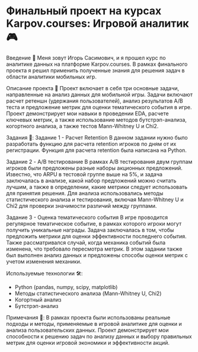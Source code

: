 # Финальный проект на курсах Karpov.courses: Игровой аналитик 🎮

Введение 👋
Меня зовут Игорь Сасимович, и я прошел курс по аналитике данных на платформе Karpov.courses. В рамках финального проекта я решил применить полученные знания для решения задач в области аналитики мобильных игр.

Описание проекта 📑
Проект включает в себя три основные задачи, направленные на анализ данных для мобильной игры. Задачи включают расчет ретеншн (удержания пользователей), анализ результатов A/B теста и предложение метрик для оценки тематического события в игре. Проект демонстрирует мои навыки в проведении EDA, расчете ключевых метрик, а также использование методов бутстрэп-анализа, когортного анализа, а также тестов Mann-Whitney U и Chi2.

Задания 🎯:
Задание 1 - Расчет Retention
В данном задании нужно было разработать функцию для расчета retention игроков по дням от их регистрации.
Функция для расчета retention была написана на Python.

Задание 2 - A/B тестирование
В рамках A/B тестирования двум группам игроков были предложены разные наборы акционных предложений. Известно, что ARPU в тестовой группе выше на 5%, и задача заключалась в анализе, какой набор предложений можно считать лучшим, а также в определении, какие метрики следует использовать для принятия решения.
Для анализа использовались методы статистического анализа и тестирования, включая Mann-Whitney U и Chi2 для проверки значимости различий между группами.

Задание 3 - Оценка тематического события
В игре проводится регулярное тематическое событие, в рамках которого игроки могут получить уникальные награды. Задача заключалась в том, чтобы предложить метрики для оценки эффективности последнего события. Также рассматривался случай, когда механика событий была изменена, что требовало пересмотра метрик.
В этом задании также был выполнен анализ данных и предложены способы оценки метрик с учетом изменения механики.

Используемые технологии 🛠️:
* Python (pandas, numpy, scipy, matplotlib)
* Методы статистического анализа (Mann-Whitney U, Chi2)
* Когортный анализ
* Бутстрэп-анализ

Примечания 📌:
В рамках проекта были использованы реальные подходы и методы, применяемые в игровой аналитике для оценки и анализа пользовательских данных. Проект демонстрирует мои способности к решению задач по анализу данных и выбору правильных метрик для оценки игровой экономики и эффективности акций.